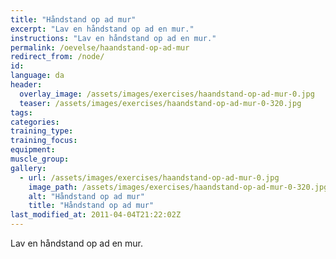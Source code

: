 ```yaml
---
title: "Håndstand op ad mur"
excerpt: "Lav en håndstand op ad en mur."
instructions: "Lav en håndstand op ad en mur."
permalink: /oevelse/haandstand-op-ad-mur
redirect_from: /node/
id: 
language: da
header:
  overlay_image: /assets/images/exercises/haandstand-op-ad-mur-0.jpg
  teaser: /assets/images/exercises/haandstand-op-ad-mur-0-320.jpg
tags:
categories:
training_type: 
training_focus: 
equipment:
muscle_group:
gallery:
  - url: /assets/images/exercises/haandstand-op-ad-mur-0.jpg
    image_path: /assets/images/exercises/haandstand-op-ad-mur-0-320.jpg
    alt: "Håndstand op ad mur"
    title: "Håndstand op ad mur"
last_modified_at: 2011-04-04T21:22:02Z
---
```


Lav en håndstand op ad en mur.
